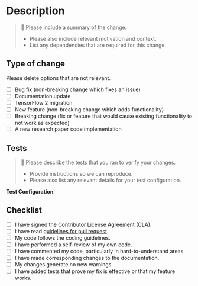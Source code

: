 # Description

> :memo: Please include a summary of the change. 
>  
> * Please also include relevant motivation and context.  
> * List any dependencies that are required for this change.  

## Type of change

Please delete options that are not relevant.

- [ ] Bug fix (non-breaking change which fixes an issue)
- [ ] Documentation update
- [ ] TensorFlow 2 migration
- [ ] New feature (non-breaking change which adds functionality)
- [ ] Breaking change (fix or feature that would cause existing functionality to not work as expected)
- [ ] A new research paper code implementation

## Tests

> :memo: Please describe the tests that you ran to verify your changes.
>  
> * Provide instructions so we can reproduce.  
> * Please also list any relevant details for your test configuration.  

**Test Configuration**:

## Checklist

- [ ] I have signed the Contributor License Agreement (CLA).
- [ ] I have read [guidelines for pull request](https://github.com/jaeyounkim/models-wiki/wiki/Submitting-a-pull-request).
- [ ] My code follows the coding guidelines.
- [ ] I have performed a self-review of my own code.
- [ ] I have commented my code, particularly in hard-to-understand areas.
- [ ] I have made corresponding changes to the documentation.
- [ ] My changes generate no new warnings.
- [ ] I have added tests that prove my fix is effective or that my feature works.
